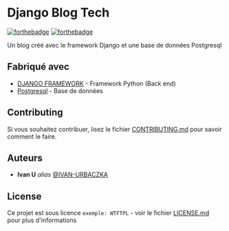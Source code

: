 # Django Blog Tech

[![forthebadge](http://forthebadge.com/images/badges/built-with-love.svg)](http://forthebadge.com)  [![forthebadge](http://forthebadge.com/images/badges/powered-by-electricity.svg)](http://forthebadge.com)

Un blog créé avec le framework Django et une base de données Postgresql

## Fabriqué avec

* [DJANGO FRAMEWORK](https://www.djangoproject.com/) - Framework Python (Back end)
* [Postgresql](https://www.postgresql.org/) - Base de données

## Contributing

Si vous souhaitez contribuer, lisez le fichier [CONTRIBUTING.md](https://example.org) pour savoir comment le faire.

## Auteurs
* **Ivan U** _alias_ [@IVAN-URBACZKA](https://github.com/IVAN-URBACZKA)


## License

Ce projet est sous licence ``exemple: WTFTPL`` - voir le fichier [LICENSE.md](LICENSE.md) pour plus d'informations

